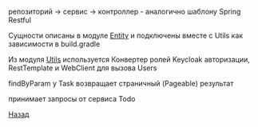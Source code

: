 репозиторий -> сервис -> контроллер - аналогично шаблону Spring Restful

Сущности описаны в модуле [Entity](../../planner-entity/README.md)
и подключены вместе с Utils как зависимости в build.gradle


Из модуля [Utils](../../planner-utils/README.md) используется Конвертер ролей Keycloak авторизации,
RestTemplate и WebClient для вызова Users


findByParam у Task возвращает страничный (Pageable) результат

принимает запросы от сервиса Todo



[Назад](../README.md)
